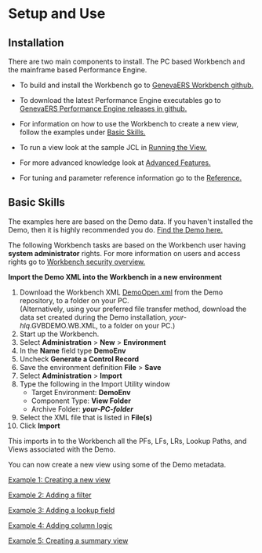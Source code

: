 # Setup and Use

## Installation 
There are two main components to install. The PC based Workbench and the mainframe based Performance Engine.

- To build and install the Workbench go to [GenevaERS Workbench github.](https://github.com/genevaers/Workbench)

- To download the latest Performance Engine executables go to [GenevaERS Performance Engine releases in github.](https://github.com/genevaers/Performance-Engine/releases)

- For information on how to use the Workbench to create a new view, follow the examples under [Basic Skills.](#basic-skills) 
  
- To run a view look at the sample JCL in [Running the View.](RunView/RunView.md)

- For more advanced knowledge look at [Advanced Features.](../AdvancedFeatures/index.md)  
  
- For tuning and parameter reference information go to the [Reference.](../Reference/index.md)

## Basic Skills

The examples here are based on the Demo data. If you haven't installed the Demo, then it is highly recommended you do. [Find the Demo here.](https://genevaers.github.io/Demo/)

The following Workbench tasks are based on the Workbench user having **system administrator** rights. For more information on users and access rights go to [Workbench security overview.](../AdvancedFeatures/SecurityOverview.md)

**Import the Demo XML into the Workbench in a new environment**

1. Download the Workbench XML [DemoOpen.xml](https://github.com/genevaers/Demo/blob/main/XML/DemoOpen.xml) from the Demo repository, to a folder on your PC.  
(Alternatively, using your preferred file transfer method, download the data set created during the Demo installation, *your-hlq*.GVBDEMO.WB.XML, to a folder on your PC.)
2. Start up the Workbench.
3. Select **Administration** > **New** > **Environment**
4. In the **Name** field type **DemoEnv**
5. Uncheck **Generate a Control Record**
6. Save the environment definition **File** > **Save**
7. Select **Administration** > **Import**
8. Type the following in the Import Utility window
    - Target Environment: **DemoEnv**
    - Component Type: **View Folder**
    - Archive Folder: ***your-PC-folder***
9. Select the XML file that is listed in **File(s)**
10. Click **Import**

This imports in to the Workbench all the PFs, LFs, LRs, Lookup Paths, and Views associated with the Demo.
 
You can now create a new view using some of the Demo metadata.

[Example 1: Creating a new view](Examples/NewView.md)

[Example 2: Adding a filter](Examples/AddExtractFilter.md)

[Example 3: Adding a lookup field](Examples/AddLookup.md)

[Example 4: Adding column logic](Examples/AddColumnLogic.md)

[Example 5: Creating a summary view](Examples/NewSummaryView.md)


